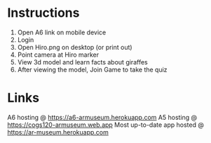 # Instructions

1. Open A6 link on mobile device
2. Login
3. Open Hiro.png on desktop (or print out)
4. Point camera at Hiro marker
5. View 3d model and learn facts about giraffes
6. After viewing the model, Join Game to take the quiz

# Links

A6 hosting @ https://a6-armuseum.herokuapp.com
A5 hosting @ https://cogs120-armuseum.web.app
Most up-to-date app hosted @ https://ar-museum.herokuapp.com
